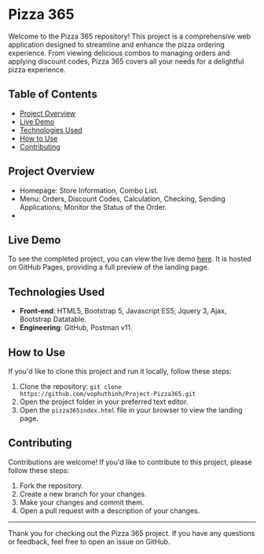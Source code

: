 # Pizza 365

Welcome to the Pizza 365 repository! This project is a comprehensive web application designed to streamline and enhance the pizza ordering experience. From viewing delicious combos to managing orders and applying discount codes, Pizza 365 covers all your needs for a delightful pizza experience.
## Table of Contents
- [Project Overview](#project-overview)
- [Live Demo](#live-demo)
- [Technologies Used](#technologies-used)
- [How to Use](#how-to-use)
- [Contributing](#contributing)

## Project Overview
  - Homepage: Store Information, Combo List.
  - Menu: Orders, Discount Codes, Calculation, Checking, Sending Applications; Monitor the Status of the Order.
  - 
## Live Demo
To see the completed project, you can view the live demo [here](). It is hosted on GitHub Pages, providing a full preview of the landing page.

## Technologies Used
- **Front-end**: HTML5, Bootstrap 5, Javascript ES5, Jquery 3, Ajax, Bootstrap Datatable.
- **Engineering**: GitHub, Postman v11.

## How to Use
If you'd like to clone this project and run it locally, follow these steps:
1. Clone the repository: `git clone https://github.com/vophuthinh/Project-Pizza365.git`
2. Open the project folder in your preferred text editor.
3. Open the `pizza365index.html` file in your browser to view the landing page.

## Contributing
Contributions are welcome! If you'd like to contribute to this project, please follow these steps:
1. Fork the repository.
2. Create a new branch for your changes.
3. Make your changes and commit them.
4. Open a pull request with a description of your changes.

---

Thank you for checking out the Pizza 365 project. If you have any questions or feedback, feel free to open an issue on GitHub.
